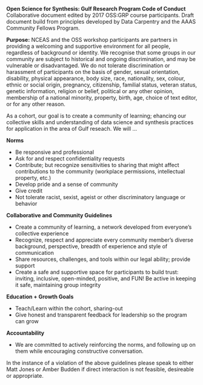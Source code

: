 
**Open Science for Synthesis: Gulf Research Program Code of Conduct** 
Collaborative document edited by 2017 OSS:GRP course participants.  Draft document build from principles developed by Data Carpentry and the AAAS Community Fellows Program.

**Purpose:**
NCEAS and the OSS workshop participants are partners in providing a welcoming and supportive environment for all people, regardless of background or identity. We recognise that some groups in our community are subject to historical and ongoing discrimination, and may be vulnerable or disadvantaged. We do not tolerate discrimination or harassment of participants on the basis of gender, sexual orientation, disability, physical appearance, body size, race, nationality, sex, colour, ethnic or social origin, pregnancy, citizenship, familial status, veteran status, genetic information, religion or belief, political or any other opinion, membership of a national minority, property, birth, age, choice of text editor, or for any other reason.

As a cohort, our goal is to create a community of learning; ehancing our collective skills and understanding of data science and synthesis practices for application in the area of Gulf reseach.  We will …

**Norms**
- Be responsive and professional
- Ask for and respect confidentiality requests
- Contribute; but recognize sensitivities to sharing that might affect contributions to the community (workplace permissions, intellectual property, etc.)
- Develop pride and a sense of community
- Give credit
- Not tolerate racist, sexist, ageist or other discriminatory language or behavior

**Collaborative and Community Guidelines**
- Create a community of learning, a network developed from everyone’s collective experience
- Recognize, respect and appreciate every community member’s  diverse background, perspective, breadth of experience and style of communication
- Share resources, challenges, and tools within our legal ability; provide support
- Create a safe and supportive space for participants to build trust: inviting, inclusive, open-minded, positive, and FUN! Be active in keeping it safe, maintaining group integrity


**Education + Growth Goals**
- Teach/Learn within the cohort, sharing-out
- Give honest and transparent feedback for leadership so the program can grow


**Accountability**
- We are committed to actively reinforcing the norms, and following up on them while encouraging constructive conversation.

In the instance of a violation of the above guidelines please speak to either Matt Jones or Amber Budden if direct interaction is not feasible, desireable or appropriate. 
